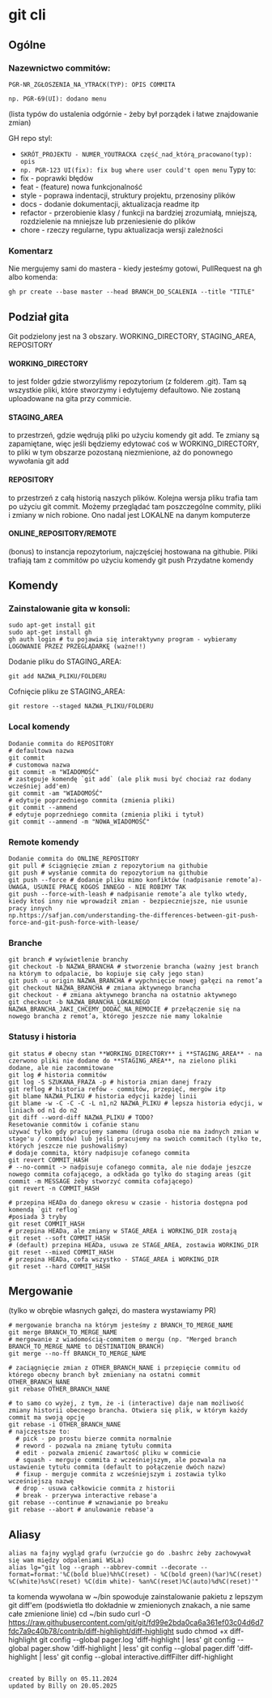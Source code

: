 # git cli

## Ogólne
### Nazewnictwo commitów:
`PGR-NR_ZGŁOSZENIA_NA_YTRACK(TYP): OPIS COMMITA`  
```
np. PGR-69(UI): dodano menu  
```
(lista typów do ustalenia odgórnie - żeby był porządek i łatwe znajdowanie zmian)  

GH repo styl:
- `SKRÓT_PROJEKTU - NUMER_YOUTRACKA część_nad_którą_pracowano(typ): opis`
- `np. PGR-123 UI(fix): fix bug where user could't open menu`
Typy to:
- fix - poprawki błędów
- feat - (feature) nowa funkcjonalność
- style - poprawa indentacji, struktury projektu, przenosiny plików
- docs - dodanie dokumentacji, aktualizacja readme itp
- refactor - przerobienie klasy / funkcji na bardziej zrozumiałą, mniejszą, rozdzielenie na mniejsze lub przeniesienie do plików
- chore - rzeczy regularne, typu aktualizacja wersji zależności

### Komentarz
Nie mergujemy sami do mastera - kiedy jesteśmy gotowi, PullRequest na gh albo komenda:
```
gh pr create --base master --head BRANCH_DO_SCALENIA --title "TITLE"
```

## Podział gita
Git podzielony jest na 3 obszary. WORKING_DIRECTORY, STAGING_AREA, REPOSITORY  

#### WORKING_DIRECTORY 
to jest folder gdzie stworzyliśmy repozytorium (z folderem .git). Tam są wszystkie pliki, które stworzymy i edytujemy defaultowo. Nie zostaną uploadowane na gita przy commicie.

#### STAGING_AREA 
to przestrzeń, gdzie wędrują pliki po użyciu komendy git add. Te zmiany są zapamiętane, więc jeśli będziemy edytować coś w WORKING_DIRECTORY, to pliki w tym obszarze pozostaną niezmienione, aż do ponownego wywołania git add

#### REPOSITORY 
to przestrzeń z całą historią naszych plików. Kolejna wersja pliku trafia tam po użyciu git commit. Możemy przeglądać tam poszczególne commity, pliki i zmiany w nich robione. Ono nadal jest LOKALNE na danym komputerze

#### ONLINE_REPOSITORY/REMOTE 
(bonus) to instancja repozytorium, najczęściej hostowana na githubie. Pliki trafiają tam z commitów po użyciu komendy git push
Przydatne komendy

## Komendy

### Zainstalowanie gita w konsoli:
```
sudo apt-get install git 
sudo apt-get install gh
gh auth login # tu pojawia się interaktywny program - wybieramy LOGOWANIE PRZEZ PRZEGLĄDARKĘ (ważne!!)
```

Dodanie pliku do STAGING_AREA:  
```
git add NAZWA_PLIKU/FOLDERU
```

Cofnięcie pliku ze STAGING_AREA:  
```
git restore --staged NAZWA_PLIKU/FOLDERU
```

### Local komendy
```
Dodanie commita do REPOSITORY
# defaultowa nazwa
git commit 
# customowa nazwa
git commit -m "WIADOMOŚĆ" 
# zastępuje komendę `git add` (ale plik musi być chociaż raz dodany wcześniej add'em)
git commit -am "WIADOMOŚĆ" 
# edytuje poprzedniego commita (zmienia pliki)
git commit --ammend 
# edytuje poprzedniego commita (zmienia pliki i tytuł)
git commit --ammend -m "NOWA_WIADOMOŚĆ" 
```

### Remote komendy
```
Dodanie commita do ONLINE_REPOSITORY  
git pull # ściągnięcie zmian z repozytorium na githubie  
git push # wysłanie commita do repozytorium na githubie  
git push --force # dodanie pliku mimo konfiktów (nadpisanie remote’a)- UWAGA, USUNIE PRACĘ KOGOŚ INNEGO - NIE ROBIMY TAK  
git push --force-with-leash # nadpisanie remote’a ale tylko wtedy, kiedy ktoś inny nie wprowadził zmian - bezpieczniejsze, nie usunie pracy innych  
np.https://safjan.com/understanding-the-differences-between-git-push-force-and-git-push-force-with-lease/
```

### Branche
```
git branch # wyświetlenie branchy  
git checkout -b NAZWA_BRANCHA # stworzenie brancha (ważny jest branch na którym to odpalacie, bo kopiuje się cały jego stan)  
git push -u origin NAZWA_BRANCHA # wypchnięcie nowej gałęzi na remot’a  
git checkout NAZWA_BRANCHA # zmiana aktywnego brancha  
git checkout - # zmiana aktywnego brancha na ostatnio aktywnego  
git checkout -b NAZWA_BRANCHA_LOKALNEGO NAZWA_BRANCHA_JAKI_CHCEMY_DODAĆ_NA_REMOCIE # przełączenie się na nowego brancha z remot’a, którego jeszcze nie mamy lokalnie
```

### Statusy i historia
```
git status # obecny stan **WORKING_DIRECTORY** i **STAGING_AREA** - na czerwono pliki nie dodane do **STAGING_AREA**, na zielono pliki dodane, ale nie zacommitowane
git log # historia commitów
git log -S SZUKANA_FRAZA -p # historia zmian danej frazy 
git reflog # historia refów - commitów, przepięć, mergów itp
git blame NAZWA_PLIKU # historia edycji każdej linii
git blame -w -C -C -C -L n1,n2 NAZWA_PLIKU # lepsza historia edycji, w liniach od n1 do n2
git diff --word-diff NAZWA_PLIKU # TODO? 
Resetowanie commitów i cofanie stanu
używać tylko gdy pracujemy samemu (druga osoba nie ma żadnych zmian w stage'u / commitów) lub jeśli pracujemy na swoich commitach (tylko te, których jeszcze nie pushowaliśmy)
# dodaje commita, który nadpisuje cofanego commita
git revert COMMIT_HASH  
# --no-commit -> nadpisuje cofanego commita, ale nie dodaje jeszcze nowego commita cofającego, a odkłada go tylko do staging areas (git commit -m MESSAGE żeby stworzyć commita cofającego)
git revert -n COMMIT_HASH 
```
```
# przepina HEADa do danego okresu w czasie - historia dostępna pod komendą `git reflog`
#posiada 3 tryby
git reset COMMIT_HASH 
# przepina HEADa, ale zmiany w STAGE_AREA i WORKING_DIR zostają
git reset --soft COMMIT_HASH 
# (default) przepina HEADa, usuwa ze STAGE_AREA, zostawia WORKING_DIR
git reset --mixed COMMIT_HASH
# przepina HEADa, cofa wszystko - STAGE_AREA i WORKING_DIR 
git reset --hard COMMIT_HASH 
```

## Mergowanie
(tylko w obrębie własnych gałęzi, do mastera wystawiamy PR)

```
# mergowanie brancha na którym jesteśmy z BRANCH_TO_MERGE_NAME
git merge BRANCH_TO_MERGE_NAME 
# mergowanie z wiadomością-commitem o mergu (np. "Merged branch BRANCH_TO_MERGE_NAME to DESTINATION_BRANCH) 
git merge --no-ff BRANCH_TO_MERGE_NAME 

# zaciągnięcie zmian z OTHER_BRANCH_NANE i przepięcie commitu od którego obecny branch był zmieniany na ostatni commit OTHER_BRANCH_NANE 
git rebase OTHER_BRANCH_NANE 

# to samo co wyżej, z tym, że -i (interactive) daje nam możliwość zmiany historii obecnego brancha. Otwiera się plik, w którym każdy commit ma swoją opcję
git rebase -i OTHER_BRANCH_NANE 
# najczęstsze to:
  # pick - po prostu bierze commita normalnie
  # reword - pozwala na zmianę tytułu commita
  # edit - pozwala zmienić zawartość pliku w commicie
  # squash - merguje commita z wcześniejszym, ale pozwala na ustawienie tytułu commita (default to połączenie dwóch nazw)
  # fixup - merguje commita z wcześniejszym i zostawia tylko wcześniejszą nazwę
  # drop - usuwa całkowicie commita z historii
  # break - przerywa interactive rebase'a
git rebase --continue # wznawianie po breaku
git rebase --abort # anulowanie rebase'a 
```

## Aliasy
```
alias na fajny wygląd grafu (wrzućcie go do .bashrc żeby zachowywał się wam między odpaleniami WSLa)
alias lg="git log --graph --abbrev-commit --decorate --format=format:'%C(bold blue)%h%C(reset) - %C(bold green)(%ar)%C(reset) %C(white)%s%C(reset) %C(dim white)- %an%C(reset)%C(auto)%d%C(reset)'"
```

ta komenda wywołana w ~/bin spowoduje zainstalowanie pakietu z lepszym git diff'em (podświetla tło dokładnie w zmienionych znakach, a nie same całe zmienione linie)
cd ~/bin sudo curl -O https://raw.githubusercontent.com/git/git/fd99e2bda0ca6a361ef03c04d6d7fdc7a9c40b78/contrib/diff-highlight/diff-highlight sudo chmod +x diff-highlight git config --global pager.log 'diff-highlight | less' git config --global pager.show 'diff-highlight | less' git config --global pager.diff 'diff-highlight | less' git config --global interactive.diffFilter diff-highlight
```

created by Billy on 05.11.2024
updated by Billy on 20.05.2025